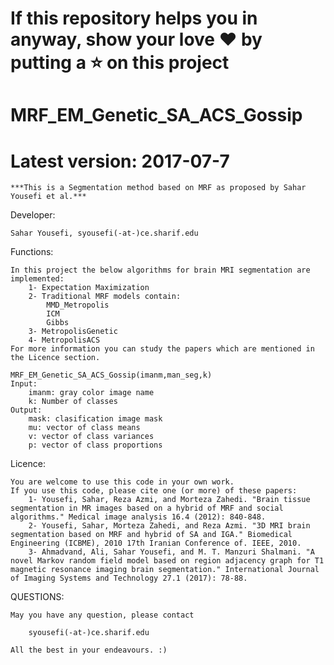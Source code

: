 # If this repository helps you in anyway, show your love :heart: by putting a :star: on this project 
# MRF_EM_Genetic_SA_ACS_Gossip
# Latest version: 2017-07-7
	***This is a Segmentation method based on MRF as proposed by Sahar Yousefi et al.***

Developer: 

	Sahar Yousefi, syousefi(-at-)ce.sharif.edu	

Functions:

	In this project the below algorithms for brain MRI segmentation are implemented:
		1- Expectation Maximization
		2- Traditional MRF models contain:
			MMD_Metropolis
			ICM
			Gibbs
		3- MetropolisGenetic
		4- MetropolisACS
	For more information you can study the papers which are mentioned in the Licence section. 
	
	MRF_EM_Genetic_SA_ACS_Gossip(imanm,man_seg,k)
	Input:
		imanm: gray color image name
		k: Number of classes 
	Output:
		mask: clasification image mask
		mu: vector of class means 
		v: vector of class variances
		p: vector of class proportions  
		   
Licence:

	You are welcome to use this code in your own work. 
	If you use this code, please cite one (or more) of these papers:
		1- Yousefi, Sahar, Reza Azmi, and Morteza Zahedi. "Brain tissue segmentation in MR images based on a hybrid of MRF and social algorithms." Medical image analysis 16.4 (2012): 840-848.
		2- Yousefi, Sahar, Morteza Zahedi, and Reza Azmi. "3D MRI brain segmentation based on MRF and hybrid of SA and IGA." Biomedical Engineering (ICBME), 2010 17th Iranian Conference of. IEEE, 2010.
		3- Ahmadvand, Ali, Sahar Yousefi, and M. T. Manzuri Shalmani. "A novel Markov random field model based on region adjacency graph for T1 magnetic resonance imaging brain segmentation." International Journal of Imaging Systems and Technology 27.1 (2017): 78-88.
	   
	   
QUESTIONS:

	May you have any question, please contact 

		syousefi(-at-)ce.sharif.edu

	All the best in your endeavours. :)

